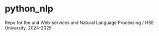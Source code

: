# python_nlp
Repo for the unit Web-services and Natural Language Processing / HSE University, 2024-2025
